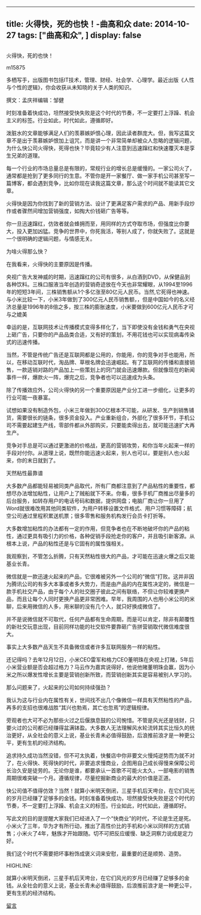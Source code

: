 
---
title:   火得快，死的也快！-曲高和众
date: 2014-10-27
tags: ["曲高和众", ]
display: false
---


## 



火得快，死的也快！




m15875




多栖写手，出版图书包括IT技术，管理、财经、社会学、心理学。最近出版《人性与个性的逻辑》，你会收获从未知晓的关于人类的知识。


撰文：孟庆祥编辑：邹健



时刻准备着快成功，坦然接受快失败是这个时代的节奏，不一定要打上浮躁、机会主义的标签。行业如此，时代如此，遵循即好。



泼脏水的文章能够满足人们的羡慕嫉妒恨心理，因此读者群庞大。但，我写这篇文章不是出于羡慕嫉妒恨加上诅咒，而是讲一个非常简单却被众人忽略的逻辑问题，为什么快公司火得快，死得也快？毕竟较少有人注意到迅速蹿红和快速覆灭本是孪生兄弟的道理。



每一个行业的市场总量总是有限的，常规行业的增长总是缓慢的。一家公司火了，通常都是抢到了更多同行的生意。不管你是开一家餐厅、做一家手机公司甚至写一篇博客，都会遇到竞争，比如你现在读我这篇文章，那么这个时间就不能读其它文章。



火得快是因为你找到了新的营销方法、设计了更满足客户需求的产品、用新手段炒作或者骤然间增加营销强度，如掏大价钱砸广告等等。



你一旦迅速蹿红，仿效者就会蜂拥而至，用同样的方式夺取市场，但强度比你要大，投入更加凶猛。竞争的世界中，你死我活，等别人成了，你就失败了。这就是一个很明确的逻辑问题，与情感无关。



为啥火得那么快？



在我看来，火得快的主要原因是传播。



央视广告大发神威的时期，迅速蹿红的公司有很多，从白酒到DVD，从保健品到各种饮料。三株口服液当年创造的营销奇迹放在今天也非常耀眼，从1994至1996年的短短3年间，三株销售额从1个多亿涨至80亿元人民币。当然,它死得也神速。与小米比较一下，小米3年做到了300亿元人民币销售额，，但是中国如今的名义经济总量是1996年的8倍之多，按三株的膨胀速度，小米要做到600亿元人民币才可与之媲美



幸运的是，互联网技术让传播模式变得多样化了，当下即使没有金钱和勇气在央视上砸广告，只要你的产品品类合适，又有好的策划，不用花钱也可以实现病毒传染式的迅速传播。



当然，不管是传统广告还是互联网都是公用的，你能用，你的竞争对手也能用，所以，在移动互联时代，淘品牌、草根名牌会迅速崛起。有了互联网的传播和直接销售，一款适销对路的产品加上一些策划上的窍门就会迅速爆款。但就像现在的新闻事件一样，爆款火一阵，爆完之后，竞争者也可以迅速成为头条。



除了传播效应外，公司火得快的另一个重要原因是产业分工进一步细化，让更多的行业可能一夜暴富。



试想如果没有制造外包，小米三年做到300亿根本不可能，从研发、生产到销售铺货，需要很长的链条，很多资金投入。产业重新组合，外部化了很多环节，手机公司不需要起建生产线，零部件都从外部购买，只要能卖得出去，就可能迅速扩大再生产。



竞争对手总是可以通过更激进的价格战，更高的营销攻势，和你当年火起来一样的手段对付你。从道理上说，既然你能迅速火起来，别人也可以，要是别人也火起来，你的末日就到了。



天然粘性最靠谱



大多数产品都能轻易被同类产品取代，所有厂商都注意到了产品粘性的重要性，都想尽办法增加粘性，让用户上了贼船就下不来。你看，很多手机厂商推出尽量多的后台服务，如转存用户的电话号码和数据，提供网盘；电脑厂商让你一旦用了Word就很难改用其他同类软件，为用户转移设置文件格式、用户习惯等障碍；航空公司通过里程积累送机票；很多零售和服务机构发行会员卡打折等。



大多数增加粘性的办法都有一定的作用，但竞争者也在不断地破坏你的产品的粘性，通过更具有吸引力的价格，各种促销手段抢走你的客户，并且吸引新客源。从根本上说，产品的粘性还是与它固有的属性强相关。

我观察到，不管怎么折腾，只有天然粘性很大的产品，才可能在迅速火爆之后又能基业长青。



微信就是一款迅速火起来的产品，它很难被另外一个公司的“微信”打败。这并非因为腾讯公司的有多大本事或者多大势力，而是由产品的内在属性决定的，微信是一款手机社交产品，由于每个人的社交圈子彼此之间有联络，不但让你较难更换产品，而且让每个人同时更换产品更非常困难。早年，我周围的人也用小米公司的米聊，后来用微信的人多，用米聊的没有几个人，就只好换成微信了。



并不是说微信就不可取代，任何产品都有生命周期，而是可以肯定，除非有颠覆性的新社交玩意出现，目前同样功能的社交软件要靠砸广告拼营销取代微信难度很大。



事实上大多数产品天生不具备微信或者许多互联网服务一样的粘性。



还记得吗？去年12月12日，小米CEO雷军和格力CEO董明珠在央视上打赌，5年后小米营业额是否会超过格力？马云作为嘉宾说得好，他说他赌董明珠会赢，因为小米之所以爆发性增长主要是营销创新所致，而营销创新其实是容易被别人学习的。



那么问题来了，火起来的公司如何持续强劲？



我认为这与行业内在属性有关，世间找不出几个像微信一样具有天然粘性的产品，再多的支招也很难战胜“其兴也勃焉，其亡也忽焉”的逻辑规律。



旁观者也大可不必为那些火过之后偃旗息鼓的公司惋惜。不管是风光还是钱财，只要火过的公司都已经赚得盆满钵盈。大多数人无法理解风水轮流转其实比恒久的统治更好，从全社会的意义上说，基业长青未必值得鼓励，后浪推前浪才是一种更公平，更有生机的经济结构。



追求持久成功当然没错，但不可太执着，快餐店中你非要文火慢炖逆势而为就不对了，在火得快、死得快的时代，非要追求慢商业，企图用自己成长得慢来保障公司长治久安是徒劳的。无论你是谁，都要承认一首歌不可能火太久，一部电影的销售周期很难突破一个月。遵循规律，尽量挖掘新商业的最大的价值是正道。



快公司值不值得仿效？当然！就算小米明天倒闭，三星手机后天垮台，在它们风光的岁月已经赚了足够多的金钱。时刻准备着快成功，坦然接受快失败是这个时代的节奏，不一定要打上浮躁、机会主义的标签。行业如此，时代如此，遵循即好。



写此文的目的是提醒大家我们已经进入了一个“快商业”的时代，不论是生还是死。小米火了三年，华为才有所行动，推出了高性价比的手机和小米以同样的方式销售；小米火了4年，魅族才开始跟随。切不可把反应缓慢、缺乏洞察力说成是定力好。

<ins cite="mailto:m00239767" datetime="2014-10-20T17:03"></ins>



我们这个时代不需要把坏事粉饰成褒义词来安慰，最重要的还是顺势、造势。

 

HIGHLINE:



就算小米明天倒闭，三星手机后天垮台，在它们风光的岁月已经赚了足够多的金钱。从全社会的意义上说，基业长青未必值得鼓励，后浪推前浪才是一种更公平，更有生机的经济结构。

 

 











[留言](javascript:;)


